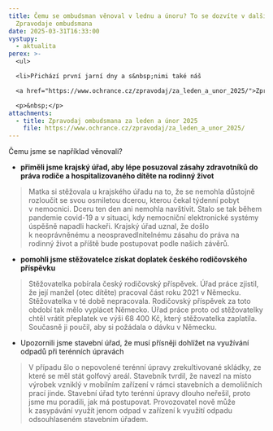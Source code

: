 ```yaml
---
title: Čemu se ombudsman věnoval v lednu a únoru? To se dozvíte v dalším vydání
  Zpravodaje ombudsmana
date: 2025-03-31T16:33:00
vystupy:
  - aktualita
perex: >-
  <ul>

  <li>Přichází první jarní dny a s&nbsp;nimi také náš 

  <a href="https://www.ochrance.cz/zpravodaj/za_leden_a_unor_2025/">Zpravodaj ombudsmana</a>! V&nbsp;něm se opět dočtete, komu a jak jsme pomáhali v&nbsp;uplynulých dvou měsících. Reagovali jsme na podněty občanů z&nbsp;celé republiky, ale pomáhali jsme také z&nbsp;vlastní iniciativy. Upozornili jsme na chyby úřadů, zajistili doplatky rodičovských příspěvků, vyjasnili jsme také právní úpravu, navštěvovali zařízení či radili v&nbsp;diskriminačních věcech!&nbsp;</li></ul>

  <p>&nbsp;</p>
attachments:
  - title: Zpravodaj ombudsmana za leden a únor 2025
    file: https://www.ochrance.cz/zpravodaj/za_leden_a_unor_2025/
---
```

<p>Čemu jsme se například věnovali?</p>
<ul>
<li>
<strong>přiměli jsme krajský úřad, aby lépe posuzoval zásahy zdravotníků do práva rodiče a hospitalizovaného dítěte na rodinný život&nbsp;</strong></li></ul>
<blockquote>
<p>Matka si stěžovala u krajského úřadu na to, že se nemohla důstojně rozloučit se svou osmiletou dcerou, kterou čekal týdenní pobyt v&nbsp;nemocnici. Dceru ten den ani nemohla navštívit. Stalo se tak během pandemie covid-19 a v&nbsp;situaci, kdy nemocniční elektronické systémy úspěšně napadli hackeři. Krajský úřad uznal, že došlo k&nbsp;neoprávněnému a neospravedlnitelnému zásahu do práva na rodinný život a příště bude postupovat podle našich závěrů.&nbsp;</p></blockquote>
<ul>
<li>
<strong>pomohli jsme stěžovatelce získat doplatek českého rodičovského příspěvku&nbsp;</strong></li></ul>
<blockquote>
<p>Stěžovatelka pobírala český rodičovský příspěvek. Úřad práce zjistil, že její manžel (otec dítěte) pracoval část roku 2021 v Německu. Stěžovatelka v té době nepracovala. Rodičovský příspěvek za toto období tak mělo vyplácet Německo. Úřad práce proto od stěžovatelky chtěl vrátit přeplatek ve výši 68 400 Kč, který stěžovatelka zaplatila. Současně ji poučil, aby si požádala o dávku v Německu.</p></blockquote>
<ul>
<li>Upozornili jsme stavební úřad, že musí přísněji dohlížet na využívání odpadů při terénních úpravách&nbsp;</li></ul>
<blockquote>
<p>V&nbsp;případu šlo o nepovolené terénní úpravy zrekultivované skládky, ze které se měl stát golfový areál. Stavebník tvrdil, že navezl na místo výrobek vzniklý v&nbsp;mobilním zařízení v rámci stavebních a demoličních prací jinde. Stavební úřad tyto terénní úpravy dlouho neřešil, proto jsme mu poradili, jak má postupovat. Provozovatel nově může k&nbsp;zasypávání využít jenom odpad v&nbsp;zařízení k&nbsp;využití odpadu odsouhlaseném stavebním úřadem.</p></blockquote>
